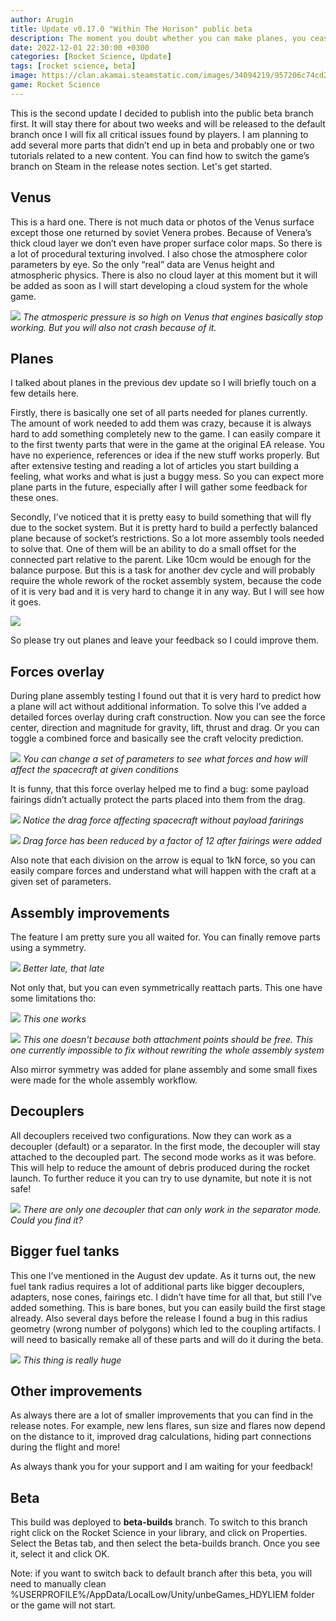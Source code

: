 ```yaml
---
author: Arugin
title: Update v0.17.0 "Within The Horison" public beta
description: The moment you doubt whether you can make planes, you cease forever to be able to do it
date: 2022-12-01 22:30:00 +0300
categories: [Rocket Science, Update]
tags: [rocket science, beta]
image: https://clan.akamai.steamstatic.com/images/34094219/957206c74cd25566caf44ee55c0d6839477b99bc_400x225.png
game: Rocket Science
---
```

This is the second update I decided to publish into the public beta branch first. It will stay there for about two weeks and will be released to the default branch once I will fix all critical issues found by players. I am planning to add several more parts that didn’t end up in beta and probably one or two tutorials related to a new content. You can find how to switch the game’s branch on Steam in the release notes section. Let's get started.

## Venus

This is a hard one. There is not much data or photos of the Venus surface except those one returned by soviet Venera probes. Because of Venera’s thick cloud layer we don’t even have proper surface color maps. So there is a lot of procedural texturing involved. I also chose the atmosphere color parameters by eye. So the only “real” data are Venus height and atmospheric physics. There is also no cloud layer at this moment but it will be added as soon as I will start developing a cloud system for the whole game.

![](https://clan.akamai.steamstatic.com/images//34094219/e55cd471e6b61848aead8c7ea1ab4457f5914edb.png)
_The atmosperic pressure is so high on Venus that engines basically stop working. But you will also not crash because of it._

## Planes

I talked about planes in the previous dev update so I will briefly touch on a few details here.

Firstly, there is basically one set of all parts needed for planes currently. The amount of work needed to add them was crazy, because it is always hard to add something completely new to the game. I can easily compare it to the first twenty parts that were in the game at the original EA release. You have no experience, references or idea if the new stuff works properly. But after extensive testing and reading a lot of articles you start building a feeling, what works and what is just a buggy mess. So you can expect more plane parts in the future, especially after I will gather some feedback for these ones.

Secondly, I’ve noticed that it is pretty easy to build something that will fly due to the socket system. But it is pretty hard to build a perfectly balanced plane because of socket’s restrictions. So a lot more assembly tools needed to solve that. One of them will be an ability to do a small offset for the connected part relative to the parent. Like 10cm would be enough for the balance purpose. But this is a task for another dev cycle and will probably require the whole rework of the rocket assembly system, because the code of it is very bad and it is very hard to change it in any way. But I will see how it goes.

![](https://media1.giphy.com/media/gwi0PjnPuj1p406Xha/giphy.gif)

So please try out planes and leave your feedback so I could improve them.

## Forces overlay

During plane assembly testing I found out that it is very hard to predict how a plane will act without additional information. To solve this I’ve added a detailed forces overlay during craft construction. Now you can see the force center, direction and magnitude for gravity, lift, thrust and drag. Or you can toggle a combined force and basically see the craft velocity prediction.

![](https://media4.giphy.com/media/dycvupEqfWlGDdq70z/giphy.gif)
_You can change a set of parameters to see what forces and how will affect the spacecraft at given conditions_

It is funny, that this force overlay helped me to find a bug: some payload fairings didn’t actually protect the parts placed into them from the drag.

![](https://clan.akamai.steamstatic.com/images//34094219/2d932624a39830762d6c1de59f30827cf8837c45.png)
_Notice the drag force affecting spacecraft without payload farirings_

![](https://clan.akamai.steamstatic.com/images//34094219/581f17c02a12dc5af26149e202c7f41872f64e6d.png)
_Drag force has been reduced by a factor of 12 after fairings were added_

Also note that each division on the arrow is equal to 1kN force, so you can easily compare forces and understand what will happen with the craft at a given set of parameters.

## Assembly improvements

The feature I am pretty sure you all waited for. You can finally remove parts using a symmetry.

![](https://media1.giphy.com/media/W1W7YkIlGzNXC9FO9u/giphy.gif)
_Better late, that late_

Not only that, but you can even symmetrically reattach parts. This one have some limitations tho:  

![](https://media4.giphy.com/media/YmNlxNhQM03Wqm0lPQ/giphy.gif)
_This one works_

![](https://media3.giphy.com/media/JFS3TBfnqriEJCS8oN/giphy.gif)
_This one doesn't because both attachment points should be free. This one currently impossible to fix without rewriting the whole assembly system_

Also mirror symmetry was added for plane assembly and some small fixes were made for the whole assembly workflow.

## Decouplers

All decouplers received two configurations. Now they can work as a decoupler (default) or a separator. In the first mode, the decoupler will stay attached to the decoupled part. The second mode works as it was before. This will help to reduce the amount of debris produced during the rocket launch. To further reduce it you can try to use dynamite, but note it is not safe!

![](https://clan.akamai.steamstatic.com/images//34094219/cc4adcc4740ecdeac082721d74d61a35b7151ce9.png)
_There are only one decoupler that can only work in the separator mode. Could you find it?_

## Bigger fuel tanks

This one I’ve mentioned in the August dev update. As it turns out, the new fuel tank radius requires a lot of additional parts like bigger decouplers, adapters, nose cones, fairings etc. I didn’t have time for all that, but still I’ve added something. This is bare bones, but you can easily build the first stage already. Also several days before the release I found a bug in this radius geometry (wrong number of polygons) which led to the coupling artifacts. I will need to basically remake all of these parts and will do it during the beta.

![](https://clan.akamai.steamstatic.com/images//34094219/e2f1b0a0f3e5875816ce9449684441c349891c34.png)
_This thing is really huge_

## Other improvements

As always there are a lot of smaller improvements that you can find in the release notes. For example, new lens flares, sun size and flares now depend on the distance to it, improved drag calculations, hiding part connections during the flight and more!

As always thank you for your support and I am waiting for your feedback!

## Beta

This build was deployed to **beta-builds** branch. To switch to this branch right click on the Rocket Science in your library, and click on Properties. Select the Betas tab, and then select the beta-builds branch. Once you see it, select it and click OK.

Note: if you want to switch back to default branch after this beta, you will need to manually clean %USERPROFILE%/AppData/LocalLow/Unity/unbeGames_HDYLIEM folder or the game will not start.